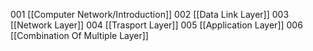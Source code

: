 001 [[Computer Network/Introduction]]
002 [[Data Link Layer]]
003 [[Network Layer]]
004 [[Trasport Layer]]
005 [[Application Layer]]
006 [[Combination Of Multiple Layer]]
